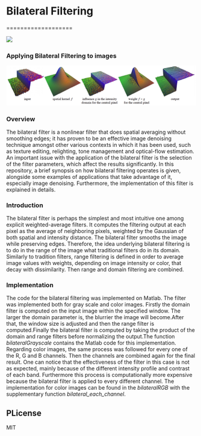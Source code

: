 # Bilateral Filtering 
===================
<p align="left"> <img src="https://raw.githubusercontent.com/GKalliatakis/Adventures-in-deep-learning/master/logo.png?raw=true" /> </p>


### Applying Bilateral Filtering to images
![alt tag](https://raw.githubusercontent.com/GKalliatakis/Bilateral-Filtering/master/bilateral_filtering.png)


### Overview
The bilateral filter is a nonlinear filter that does
spatial averaging without smoothing edges; it has proven to be
an effective image denoising technique amongst other various
contexts in which it has been used, such as texture editing,
relighting, tone management and optical-flow estimation. An
important issue with the application of the bilateral filter is the
selection of the filter parameters, which affect the results
significantly. In this repository, a brief synopsis on how bilateral
filtering operates is given, alongside some examples of
applications that take advantage of it, especially image
denoising. Furthermore, the implementation of this filter is
explained in details.

### Introduction
The bilateral filter is perhaps the simplest and most intuitive
one among explicit weighted-average filters. It computes the
filtering output at each pixel as the average of neighboring
pixels, weighted by the Gaussian of both spatial and
intensity distance. The bilateral filter smooths the image
while preserving edges. Therefore, the idea underlying
bilateral filtering is to do in the range of the image what
traditional filters do in its domain. Similarly to tradition
filters, range filtering is defined in order to average image
values with weights, depending on image intensity or color,
that decay with dissimilarity. Then range and domain
filtering are combined.

### Implementation
The code for the bilateral filtering was
implemented on Matlab. The filter was implemented both
for gray scale and color images.
Firstly the domain filter is computed on the input image
within the specified window. The larger the domain parameter is, the blurrier the image
will become.After that, the window size is adjusted and then the range
filter is computed.Finally the bilateral filter is computed by taking the product
of the domain and range filters before normalizing the
output.The function *bilateralGrayscale* contains the
Matlab code for this implementation.
Regarding color images, the same process was followed for
every one of the R, G and B channels. Then the channels are
combined again for the final result. One can
notice that the effectiveness of the filter in this case is not as
expected, mainly because of the different intensity profile
and contrast of each band. Furthermore this process is
computationally more expensive because the bilateral filter
is applied to every different channel.
The implementation for color images can be found in the
*bilateralRGB* with the supplementary function
*bilateral_each_channel*.


PLicense
----

MIT

[//]: # (These are reference links used in the body of this note and get stripped out when the markdown processor does its job. There is no need to format nicely because it shouldn't be seen. Thanks SO - http://stackoverflow.com/questions/4823468/store-comments-in-markdown-syntax)


   [dill]: <https://github.com/joemccann/dillinger>
   [git-repo-url]: <https://github.com/joemccann/dillinger.git>
   [john gruber]: <http://daringfireball.net>
   [@thomasfuchs]: <http://twitter.com/thomasfuchs>
   [df1]: <http://daringfireball.net/projects/markdown/>
   [markdown-it]: <https://github.com/markdown-it/markdown-it>
   [Ace Editor]: <http://ace.ajax.org>
   [node.js]: <http://nodejs.org>
   [Twitter Bootstrap]: <http://twitter.github.com/bootstrap/>
   [keymaster.js]: <https://github.com/madrobby/keymaster>
   [jQuery]: <http://jquery.com>
   [@tjholowaychuk]: <http://twitter.com/tjholowaychuk>
   [express]: <http://expressjs.com>
   [AngularJS]: <http://angularjs.org>
   [Gulp]: <http://gulpjs.com>

   [PlDb]: <https://github.com/joemccann/dillinger/tree/master/plugins/dropbox/README.md>
   [PlGh]:  <https://github.com/joemccann/dillinger/tree/master/plugins/github/README.md>
   [PlGd]: <https://github.com/joemccann/dillinger/tree/master/plugins/googledrive/README.md>
   [PlOd]: <https://github.com/joemccann/dillinger/tree/master/plugins/onedrive/README.md>
